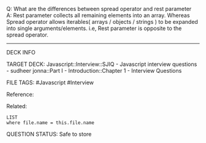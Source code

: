 Q: What are the differences between spread operator and rest parameter  
A: Rest parameter collects all remaining elements into an array. Whereas Spread operator allows iterables( arrays / objects / strings ) to be expanded into single arguments/elements. i.e, Rest parameter is opposite to the spread operator.
<!--ID: 1693596684427-->

---

DECK INFO

TARGET DECK: Javascript::Interview::SJIQ - Javascript interview questions - sudheer jonna::Part I - Introduction::Chapter 1 - Interview Questions

FILE TAGS: #Javascript #Interview

Reference:

Related:

```dataview
LIST
where file.name = this.file.name
```

QUESTION STATUS: Safe to store